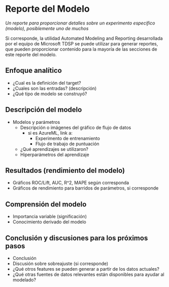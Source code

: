 # Reporte del Modelo
_Un reporte para proporcionar detalles sobre un experimento específico (modelo), posiblemente uno de muchos_

Si corresponde, la utilidad Automated Modeling and Reporting desarrollada por el equipo de Microsoft TDSP se puede utilizar para generar reportes, que pueden proporcionar contenido para la mayoría de las secciones de este reporte del modelo.

## Enfoque analítico
* ¿Cual es la definición del target?
* ¿Cuales son las entradas? (descripción)
* ¿Qué tipo de modelo se construyó?

## Descripción del modelo
* Modelos y parámetros
	* Descripción o imágenes del gráfico de flujo de datos
	  * si es AzureML, link a:
	    * Experimento de entrenamiento
	    * Flujo de trabajo de puntuación
	* ¿Qué aprendizajes se utilizaron?
	* Hiperparámetros del aprendizaje

## Resultados (rendimiento del modelo)
* Gráficos ROC/Lift, AUC, R^2, MAPE según corresponda
* Gráficos de rendimiento para barridos de parámetros, si corresponde 

## Comprensión del modelo
* Importancia variable (significación)
* Conocimiento derivado del modelo

## Conclusión y discusiones para los próximos pasos
* Conclusión
* Discusión sobre sobreajuste (si corresponde)
* ¿Qué otros features se pueden generar a partir de los datos actuales?
* ¿Qué otras fuentes de datos relevantes están disponibles para ayudar al modelado? 
